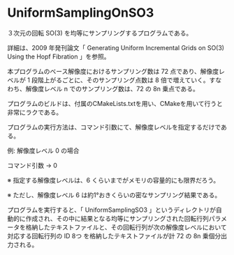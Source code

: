 # UniformSamplingOnSO3


３次元の回転 SO(3) を均等にサンプリングするプログラムである。

詳細は、2009 年発刊論文「 Generating Uniform Incremental Grids on SO(3) Using the Hopf Fibration 」を参照。

本プログラムのベース解像度におけるサンプリング数は 72 点であり、解像度レベルが 1 段階上がるごとに、そのサンプリング点数は 8 倍で増えていく。すなわち、解像度レベル n でのサンプリング数は、72 の 8n 乗点である。

プログラムのビルドは、付属のCMakeLists.txtを用い、CMakeを用いて行うと非常にラクである。

プログラムの実行方法は、コマンド引数にて、解像度レベルを指定するだけである。

例: 解像度レベル  0  の場合

コマンド引数  →  0

※ 指定する解像度レベルは、6  くらいまでがメモリの容量的にも限界だろう。

※ ただし、解像度レベル  6 は約1°おきくらいの密なサンプリング結果である。

プログラムを実行すると、「 UniformSamplingSO3 」というディレクトリが自動的に作成され、その中に結果となる均等にサンプリングされた回転行列パラメータを格納したテキストファイルと、その回転行列が次の解像度レベルにおいて対応する回転行列の ID 8つ を格納したテキストファイルが計 72 の 8n 乗個分出力される。
